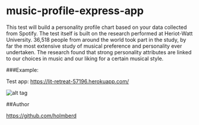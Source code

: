# music-profile-express-app

This test will build a personality profile chart based on your data collected from Spotify. The test itself is built on the research performed at Heriot-Watt University. 36,518 people from around the world took part in the study, by far the most extensive study of musical preference and personality ever undertaken. The research found that strong personality attributes are linked to our choices in music and our liking for a certain musical style.

###Example:

Test app: https://lit-retreat-57196.herokuapp.com/

![alt tag](https://github.com/holmberd/music-profile-express-app/blob/master/image1.png)


##Author

https://github.com/holmberd

